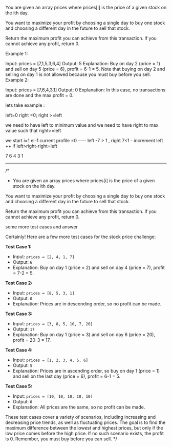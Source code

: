 You are given an array prices where prices[i] is the price of a given stock on the ith day.

You want to maximize your profit by choosing a single day to buy one stock and choosing a different day in the future to sell that stock.

Return the maximum profit you can achieve from this transaction. If you cannot achieve any profit, return 0.

 

Example 1:

Input: prices = [7,1,5,3,6,4]
Output: 5
Explanation: Buy on day 2 (price = 1) and sell on day 5 (price = 6), profit = 6-1 = 5.
Note that buying on day 2 and selling on day 1 is not allowed because you must buy before you sell.
Example 2:

Input: prices = [7,6,4,3,1]
Output: 0
Explanation: In this case, no transactions are done and the max profit = 0.

lets take example :

left=0
right =0;
right >=left

we need to have left to minimum value and we need to have right to max value such that right>=left

we start i=1  el-1   current profile =0   ---- left -7 > 1 , right 7<1 -  increment left ++ if left>right-right=left

7 6 4 3 1 

----------------

/*
 * You are given an array prices where prices[i] is the price of a given stock on the ith day.

You want to maximize your profit by choosing a single day to buy one stock and choosing a different day in the future to sell that stock.

Return the maximum profit you can achieve from this transaction. If you cannot achieve any profit, return 0.

 



 some more test cases and answer


Certainly! Here are a few more test cases for the stock price challenge:

**Test Case 1:**
- Input: `prices = [2, 4, 1, 7]`
- Output: `6`
- Explanation: Buy on day 1 (price = 2) and sell on day 4 (price = 7), profit = 7-2 = 5.

**Test Case 2:**
- Input: `prices = [8, 5, 3, 1]`
- Output: `0`
- Explanation: Prices are in descending order, so no profit can be made.

**Test Case 3:**
- Input: `prices = [3, 8, 5, 10, 7, 20]`
- Output: `17`
- Explanation: Buy on day 1 (price = 3) and sell on day 6 (price = 20), profit = 20-3 = 17.

**Test Case 4:**
- Input: `prices = [1, 2, 3, 4, 5, 6]`
- Output: `5`
- Explanation: Prices are in ascending order, so buy on day 1 (price = 1) and sell on the last day (price = 6), profit = 6-1 = 5.

**Test Case 5:**
- Input: `prices = [10, 10, 10, 10, 10]`
- Output: `0`
- Explanation: All prices are the same, so no profit can be made.

These test cases cover a variety of scenarios, including increasing and decreasing price trends, as well as fluctuating prices. The goal is to find the maximum difference between the lowest and highest prices, but only if the low price comes before the high price. If no such scenario exists, the profit is 0. Remember, you must buy before you can sell.
 */